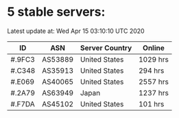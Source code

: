 # 5 stable servers:

Latest update at: Wed Apr 15 03:10:10 UTC 2020

| ID | ASN | Server Country | Online |
| -- | --- | -------------- | ------ |
| #.9FC3 | AS53889 | United States | 1029 hrs |
| #.C348 | AS35913 | United States | 294 hrs |
| #.E069 | AS40065 | United States | 2557 hrs |
| #.2A79 | AS63949 | Japan | 1237 hrs |
| #.F7DA | AS45102 | United States | 101 hrs |


